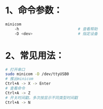# 1、命令参数：

```bash
minicom
	-h                          # 查看帮助
	-D <dev>                    # 指定设备
```

# 2、常见用法：

```bash
# 打开串口
sudo minicom -D /dev/ttyUSB0
# 推出minicom
Ctrl+A -> X -> Enter
# 查看命令
Ctrl+A -> Z
# 开关时间戳，多次按显示不同类型时间戳
Ctrl+A -> N
```

